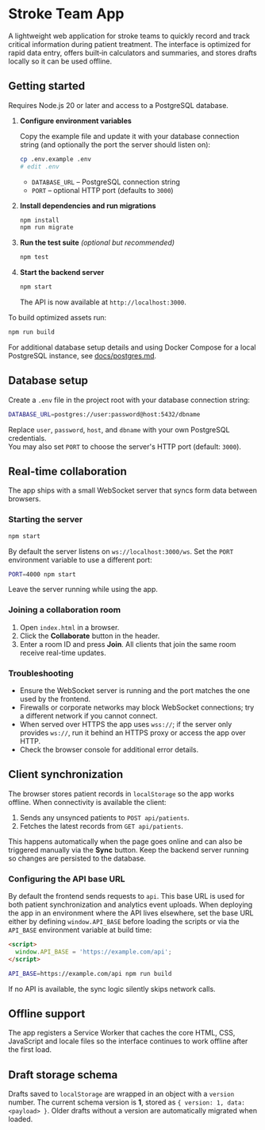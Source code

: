 # Stroke Team App

A lightweight web application for stroke teams to quickly record and
track critical information during patient treatment. The interface is
optimized for rapid data entry, offers built‑in calculators and summaries,
and stores drafts locally so it can be used offline.

## Getting started

Requires Node.js 20 or later and access to a PostgreSQL database.

1. **Configure environment variables**

   Copy the example file and update it with your database connection string (and optionally the port the server should listen on):

   ```sh
   cp .env.example .env
   # edit .env
   ```

   - `DATABASE_URL` – PostgreSQL connection string
   - `PORT` – optional HTTP port (defaults to `3000`)

2. **Install dependencies and run migrations**

   ```sh
   npm install
   npm run migrate
   ```

3. **Run the test suite** *(optional but recommended)*

   ```sh
   npm test
   ```

4. **Start the backend server**

   ```sh
   npm start
   ```

   The API is now available at `http://localhost:3000`.

To build optimized assets run:

```sh
npm run build
```

For additional database setup details and using Docker Compose for a local PostgreSQL instance, see [docs/postgres.md](docs/postgres.md).

## Database setup

Create a `.env` file in the project root with your database connection string:

```sh
DATABASE_URL=postgres://user:password@host:5432/dbname
```

Replace `user`, `password`, `host`, and `dbname` with your own PostgreSQL credentials.  
You may also set `PORT` to choose the server's HTTP port (default: `3000`).

## Real-time collaboration

The app ships with a small WebSocket server that syncs form data between browsers.

### Starting the server

```sh
npm start
```

By default the server listens on `ws://localhost:3000/ws`. Set the `PORT` environment variable to use a different port:

```sh
PORT=4000 npm start
```

Leave the server running while using the app.

### Joining a collaboration room

1. Open `index.html` in a browser.
2. Click the **Collaborate** button in the header.
3. Enter a room ID and press **Join**. All clients that join the same room receive real-time updates.

### Troubleshooting

* Ensure the WebSocket server is running and the port matches the one used by the frontend.
* Firewalls or corporate networks may block WebSocket connections; try a different network if you cannot connect.
* When served over HTTPS the app uses `wss://`; if the server only provides `ws://`, run it behind an HTTPS proxy or access the app over HTTP.
* Check the browser console for additional error details.

## Client synchronization

The browser stores patient records in `localStorage` so the app works offline.
When connectivity is available the client:

1. Sends any unsynced patients to `POST api/patients`.
2. Fetches the latest records from `GET api/patients`.

This happens automatically when the page goes online and can also be triggered
manually via the **Sync** button. Keep the backend server running so changes
are persisted to the database.

### Configuring the API base URL

By default the frontend sends requests to `api`. This base URL is used for
both patient synchronization and analytics event uploads. When deploying the
app in an environment where the API lives elsewhere, set the base URL either by
defining `window.API_BASE` before loading the scripts or via the `API_BASE`
environment variable at build time:

```html
<script>
  window.API_BASE = 'https://example.com/api';
</script>
```

```sh
API_BASE=https://example.com/api npm run build
```

If no API is available, the sync logic silently skips network calls.

## Offline support

The app registers a Service Worker that caches the core HTML, CSS, JavaScript
and locale files so the interface continues to work offline after the first
load.

## Draft storage schema

Drafts saved to `localStorage` are wrapped in an object with a `version`
number. The current schema version is **1**, stored as
`{ version: 1, data: <payload> }`. Older drafts without a version are
automatically migrated when loaded.

